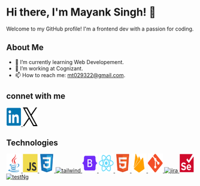 
# Hi there, I'm Mayank Singh! 👋

Welcome to my GitHub profile! I'm a frontend dev with a passion for coding.

## About Me

- 🌱 I’m currently learning Web Developement.
- 💼 I’m working at Cognizant.
- 📫 How to reach me: mt029322@gmail.com.


## connet with me

<a href="https://www.linkedin.com/in/mayanksingh-/">
  <img height="50" src="https://raw.githubusercontent.com/devicons/devicon/master/icons/linkedin/linkedin-original.svg" alt="LinkedIn" width="40" height="40"/>
</a>
<a href="https://x.com/MayankSingh_121">
  <img height="50" src="https://raw.githubusercontent.com/devicons/devicon/master/icons/twitter/twitter-original.svg" alt="LinkedIn" width="40" height="36"/>
</a>

## Technologies

<a href="https://docs.oracle.com/en/java/">
  <img height="50" src="https://raw.githubusercontent.com/devicons/devicon/master/icons/java/java-original.svg" alt="LinkedIn" width="40" height="40"/>
</a>
<a href="https://developer.mozilla.org/en-US/docs/Web/JavaScript">
  <img height="50" src="https://raw.githubusercontent.com/devicons/devicon/master/icons/javascript/javascript-original.svg" alt="LinkedIn" width="40" height="36"/>
</a>
<a href="https://developer.mozilla.org/en-US/docs/Web/CSS">
  <img height="50" src="https://raw.githubusercontent.com/devicons/devicon/master/icons/css3/css3-original.svg" alt="LinkedIn" width="40" height="36"/>
</a>
<a href="https://tailwindcss.com/">
  <img height="50" src="https://upload.wikimedia.org/wikipedia/commons/d/d5/Tailwind_CSS_Logo.svg" alt="tailwind" width="40" height="36"/>
</a>
<a href="https://getbootstrap.com/docs/4.1/getting-started/introduction/">
  <img height="50" src="https://raw.githubusercontent.com/devicons/devicon/master/icons/bootstrap/bootstrap-plain.svg" alt="bootstrap" width="40" height="36"/>
</a>
<a href="https://react.dev/">
  <img height="50" src="https://raw.githubusercontent.com/devicons/devicon/master/icons/react/react-original.svg" alt="react" width="40" height="36"/>
</a>
<a href="https://developer.mozilla.org/en-US/docs/Web/HTML">
  <img height="50" src="https://raw.githubusercontent.com/devicons/devicon/master/icons/html5/html5-original.svg" alt="html" width="40" height="36"/>
</a>
<a href="https://firebase.google.com/docs">
  <img height="50" src="https://raw.githubusercontent.com/devicons/devicon/master/icons/firebase/firebase-plain.svg" alt="firebase" width="40" height="36"/>
</a>
<a href="https://www.git-scm.com/doc">
  <img height="50" src="https://raw.githubusercontent.com/devicons/devicon/master/icons/git/git-original.svg" alt="git" width="40" height="36"/>
</a>
<a href="https://confluence.atlassian.com/jira">
  <img height="50" src="https://cdn.jsdelivr.net/gh/devicons/devicon/icons/jira/jira-original.svg" alt="jira" width="40" height="36"/>
</a>
<a href="https://www.selenium.dev/documentation/">
  <img height="50" src="https://raw.githubusercontent.com/devicons/devicon/master/icons/selenium/selenium-original.svg" alt="Selenium" width="40" height="36"/>
</a>
<a href="https://testng-docs.readthedocs.io/">
  <img height="50" src="https://avatars.githubusercontent.com/u/15051361?s=200&v=4" alt="testNg" width="40" height="36"/>
</a>
